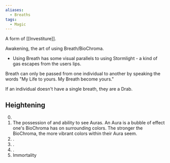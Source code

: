 ```yaml
---
aliases:
  - Breaths
tags:
  - Magic
---
```


A form of [[Investiture]].

Awakening, the art of using Breath/BioChroma.
* Using Breath has some visual parallels to using Stormlight - a kind of gas escapes from the users lips.

Breath can only be passed from one individual to another by speaking the words "My Life to yours. My Breath become yours."

If an individual doesn't have a single breath, they are a Drab.

## Heightening
0. 
1. The possession of and ability to see Auras. An Aura is a bubble of effect one's BioChroma has on surrounding colors. The stronger the BioChroma, the more vibrant colors within their Aura seem.
2. .
3. .
4. .
5. Immortality

